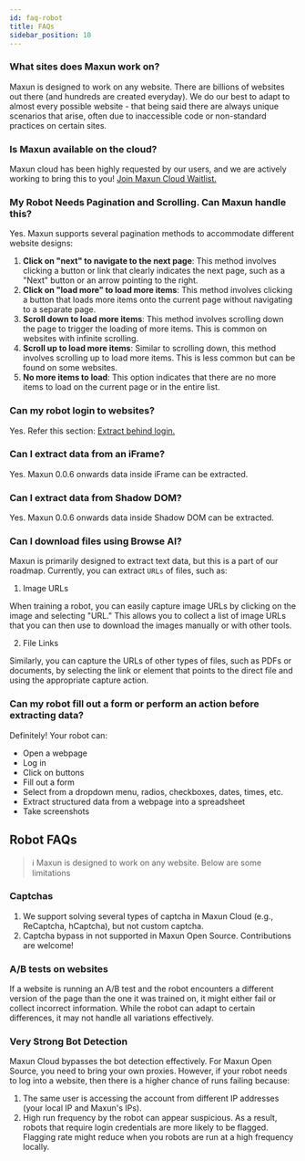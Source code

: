 ```yaml
---
id: faq-robot
title: FAQs
sidebar_position: 10
---
```

### What sites does Maxun work on?
Maxun is designed to work on any website. There are billions of websites out there (and hundreds are created everyday). We do our best to adapt to almost every possible website - that being said there are always unique scenarios that arise, often due to inaccessible code or non-standard practices on certain sites.

### Is Maxun available on the cloud?
Maxun cloud has been highly requested by our users, and we are actively working to bring this to you! <a href="https://docs.google.com/forms/d/e/1FAIpQLSdbD2uhqC4sbg4eLZ9qrFbyrfkXZ2XsI6dQ0USRCQNZNn5pzg/viewform">Join Maxun Cloud Waitlist.</a>

### My Robot Needs Pagination and Scrolling. Can Maxun handle this?
Yes. Maxun supports several pagination methods to accommodate different website designs:
1. **Click on "next" to navigate to the next page**: This method involves clicking a button or link that clearly indicates the next page, such as a "Next" button or an arrow pointing to the right.
2. **Click on "load more" to load more items**: This method involves clicking a button that loads more items onto the current page without navigating to a separate page.
3. **Scroll down to load more items**: This method involves scrolling down the page to trigger the loading of more items. This is common on websites with infinite scrolling.
4. **Scroll up to load more items**: Similar to scrolling down, this method involves scrolling up to load more items. This is less common but can be found on some websites.
5. **No more items to load**: This option indicates that there are no more items to load on the current page or in the entire list.


### Can my robot login to websites?
Yes. Refer this section: <a href="/extract-login">Extract behind login.</a>

### Can I extract data from an iFrame?
Yes. Maxun 0.0.6 onwards data inside iFrame can be extracted.

### Can I extract data from Shadow DOM?
Yes. Maxun 0.0.6 onwards data inside Shadow DOM can be extracted.

### Can I download files using Browse AI?
Maxun is primarily designed to extract text data, but this is a part of our roadmap.
Currently, you can extract `URLs` of files, such as:
1. Image URLs

When training a robot, you can easily capture image URLs by clicking on the image and selecting "URL." This allows you to collect a list of image URLs that you can then use to download the images manually or with other tools.

2. File Links

Similarly, you can capture the URLs of other types of files, such as PDFs or documents, by selecting the link or element that points to the direct file and using the appropriate capture action.

### Can my robot fill out a form or perform an action before extracting data?
Definitely! Your robot can:
- Open a webpage
- Log in
- Click on buttons
- Fill out a form
- Select from a dropdown menu, radios, checkboxes, dates, times, etc.
- Extract structured data from a webpage into a spreadsheet
- Take screenshots

## Robot FAQs
> ℹ️ Maxun is designed to work on any website. Below are some limitations

### Captchas
1. We support solving several types of captcha in Maxun Cloud (e.g., ReCaptcha, hCaptcha), but not custom captcha.
2. Captcha bypass in not supported in Maxun Open Source. Contributions are welcome!

### A/B tests on websites
If a website is running an A/B test and the robot encounters a different version of the page than the one it was trained on, it might either fail or collect incorrect information. While the robot can adapt to certain differences, it may not handle all variations effectively.

### Very Strong Bot Detection
Maxun Cloud bypasses the bot detection effectively. For Maxun Open Source, you need to bring your own proxies. 
However, if your robot needs to log into a website, then there is a higher chance of runs failing because:
1. The same user is accessing the account from different IP addresses (your local IP and Maxun's IPs).
2. High run frequency by the robot can appear suspicious.
As a result, robots that require login credentials are more likely to be flagged.
Flagging rate might reduce when you robots are run at a high frequency locally.